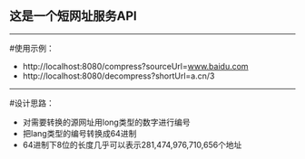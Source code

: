 ## 这是一个短网址服务API
---
#使用示例：
+ http://localhost:8080/compress?sourceUrl=www.baidu.com
+ http://localhost:8080/decompress?shortUrl=a.cn/3

--- 
#设计思路：
+ 对需要转换的源网址用long类型的数字进行编号 
+ 把lang类型的编号转换成64进制 
+ 64进制下8位的长度几乎可以表示281,474,976,710,656个地址 